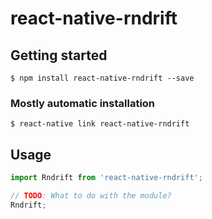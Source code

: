 # react-native-rndrift

## Getting started

`$ npm install react-native-rndrift --save`

### Mostly automatic installation

`$ react-native link react-native-rndrift`

## Usage
```javascript
import Rndrift from 'react-native-rndrift';

// TODO: What to do with the module?
Rndrift;
```

